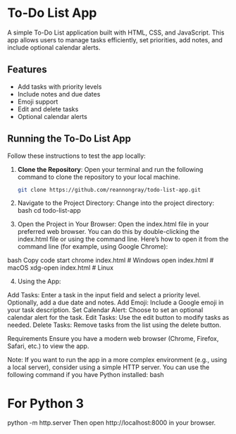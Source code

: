 # To-Do List App

A simple To-Do List application built with HTML, CSS, and JavaScript. This app allows users to manage tasks efficiently, set priorities, 
add notes, and include optional calendar alerts.

## Features

- Add tasks with priority levels
- Include notes and due dates
- Emoji support
- Edit and delete tasks
- Optional calendar alerts

## Running the To-Do List App

Follow these instructions to test the app locally:

1. **Clone the Repository**:
   Open your terminal and run the following command to clone the repository to your local machine.

   ```bash
   git clone https://github.com/reannongray/todo-list-app.git

2. Navigate to the Project Directory: Change into the project directory:
bash
cd todo-list-app

3. Open the Project in Your Browser: Open the index.html file in your preferred web browser. 
You can do this by double-clicking the index.html file or using the command line. Here’s how 
to open it from the command line (for example, using Google Chrome):

bash
Copy code
start chrome index.html  # Windows
open index.html          # macOS
xdg-open index.html      # Linux

4. Using the App:

Add Tasks: Enter a task in the input field and select a priority level. Optionally, add a due date 
and notes.
Add Emoji: Include a Google emoji in your task description.
Set Calendar Alert: Choose to set an optional calendar alert for the task.
Edit Tasks: Use the edit button to modify tasks as needed.
Delete Tasks: Remove tasks from the list using the delete button.

Requirements
Ensure you have a modern web browser (Chrome, Firefox, Safari, etc.) to view the app.

Note:
If you want to run the app in a more complex environment (e.g., using a local server), consider using 
a simple HTTP server. You can use the following command if you have Python installed:
bash
# For Python 3
python -m http.server
Then open http://localhost:8000 in your browser.

